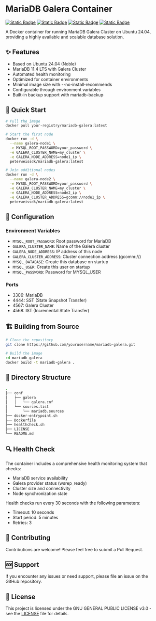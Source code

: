 # MariaDB Galera Container

[![Static Badge](https://img.shields.io/badge/Docker-Container-white?style=flat&logo=docker&logoColor=white&logoSize=auto&labelColor=black)](https://docker.com/)
[![Static Badge](https://img.shields.io/badge/Ubuntu-24.04-white?style=flat&logo=ubuntu&logoColor=white&logoSize=auto&labelColor=black)](https://www.ubuntu.com/)
[![Static Badge](https://img.shields.io/badge/MariaDB-V11.4-white?style=flat&logo=mariadb&logoColor=white&logoSize=auto&labelColor=black)](https://www.mariadb.org/)
[![Static Badge](https://img.shields.io/badge/GPL-V3-white?style=flat&logo=gnu&logoColor=white&logoSize=auto&labelColor=black)](https://www.gnu.org/licenses/gpl-3.0.en.html/)

A Docker container for running MariaDB Galera Cluster on Ubuntu 24.04, providing a highly available and scalable database solution.

## ✨ Features

- Based on Ubuntu 24.04 (Noble)
- MariaDB 11.4 LTS with Galera Cluster
- Automated health monitoring
- Optimized for container environments
- Minimal image size with --no-install-recommends
- Configurable through environment variables
- Built-in backup support with mariadb-backup

## 🚀 Quick Start

```bash
# Pull the image
docker pull your-registry/mariadb-galera:latest

# Start the first node
docker run -d \
  --name galera-node1 \
  -e MYSQL_ROOT_PASSWORD=your_password \
  -e GALERA_CLUSTER_NAME=my_cluster \
  -e GALERA_NODE_ADDRESS=node1_ip \
  peterweissdk/mariadb-galera:latest

# Join additional nodes
docker run -d \
  --name galera-node2 \
  -e MYSQL_ROOT_PASSWORD=your_password \
  -e GALERA_CLUSTER_NAME=my_cluster \
  -e GALERA_NODE_ADDRESS=node2_ip \
  -e GALERA_CLUSTER_ADDRESS=gcomm://node1_ip \
  peterweissdk/mariadb-galera:latest
```

## 🔧 Configuration

### Environment Variables

- `MYSQL_ROOT_PASSWORD`: Root password for MariaDB
- `GALERA_CLUSTER_NAME`: Name of the Galera cluster
- `GALERA_NODE_ADDRESS`: IP address of this node
- `GALERA_CLUSTER_ADDRESS`: Cluster connection address (gcomm://)
- `MYSQL_DATABASE`: Create this database on startup
- `MYSQL_USER`: Create this user on startup
- `MYSQL_PASSWORD`: Password for MYSQL_USER

### Ports

- 3306: MariaDB
- 4444: SST (State Snapshot Transfer)
- 4567: Galera Cluster
- 4568: IST (Incremental State Transfer)

## 🏗️ Building from Source

```bash
# Clone the repository
git clone https://github.com/yourusername/mariadb-galera.git

# Build the image
cd mariadb-galera
docker build -t mariadb-galera .
```

## 📝 Directory Structure

```bash
.
├── conf
│   ├── galera
│   │   └── galera.cnf
│   └── sources.list
│       └── mariadb.sources
├── docker-entrypoint.sh
├── Dockerfile
├── healthcheck.sh
├── LICENSE
└── README.md
```

## 🔍 Health Check

The container includes a comprehensive health monitoring system that checks:

- MariaDB service availability
- Galera provider status (wsrep_ready)
- Cluster size and connectivity
- Node synchronization state

Health checks run every 30 seconds with the following parameters:
- Timeout: 10 seconds
- Start period: 5 minutes
- Retries: 3

## 🤝 Contributing

Contributions are welcome! Please feel free to submit a Pull Request.

## 🆘 Support

If you encounter any issues or need support, please file an issue on the GitHub repository.

## 📄 License

This project is licensed under the GNU GENERAL PUBLIC LICENSE v3.0 - see the [LICENSE](LICENSE) file for details.
